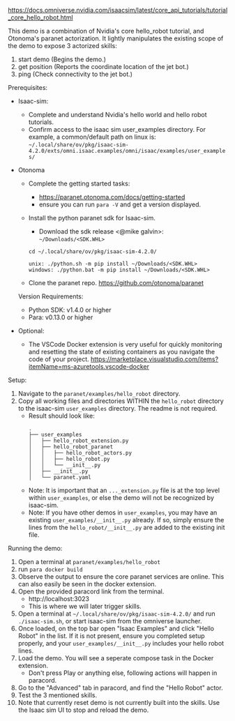 https://docs.omniverse.nvidia.com/isaacsim/latest/core_api_tutorials/tutorial_core_hello_robot.html

This demo is a combination of Nvidia's core hello_robot tutorial, and Otonoma's paranet actorization. It lightly manipulates the existing scope of the demo to expose 3 actorized skills:
  1. start demo (Begins the demo.)
  2. get position (Reports the coordinate location of the jet bot.)
  3. ping (Check connectivity to the jet bot.)

Prerequisites:

- Isaac-sim:
    - Complete and understand Nvidia's hello world and hello robot tutorials.
    - Confirm access to the isaac sim user_examples directory. For example, a common/default path on linux is: 
    `~/.local/share/ov/pkg/isaac-sim-4.2.0/exts/omni.isaac.examples/omni/isaac/examples/user_examples/`
        
        
- Otonoma
    - Complete the getting started tasks:
        - https://paranet.otonoma.com/docs/getting-started
        - ensure you can run `para -V` and get a version displayed.
    - Install the python paranet sdk for Isaac-sim. 
        - Download the sdk release <@mike galvin>: `~/Downloads/<SDK.WHL>`

        ```
        cd ~/.local/share/ov/pkg/isaac-sim-4.2.0/ 

        unix: ./python.sh -m pip install ~/Downloads/<SDK.WHL>
        windows: ./python.bat -m pip install ~/Downloads/<SDK.WHL>
        ```
    - Clone the paranet repo. 
    https://github.com/otonoma/paranet

    Version Requirements:
    - Python SDK: v1.4.0 or higher
    - Para: v0.13.0 or higher

- Optional:
    - The VSCode Docker extension is very useful for quickly monitoring and resetting the state of existing containers as you navigate the code of your project.
    https://marketplace.visualstudio.com/items?itemName=ms-azuretools.vscode-docker


Setup:
1. Navigate to the `paranet/examples/hello_robot` directory. 
2. Copy all working files and directories WITHIN the `hello_robot` directory to the isaac-sim `user_examples` directory. The readme is not required.
    - Result should look like:
        ```
        .
        ├── user_examples
        │   ├── hello_robot_extension.py
        │   ├── hello_robot_paranet
        │   │   ├── hello_robot_actors.py
        │   │   ├── hello_robot.py
        │   │   └── __init__.py
        │   ├── __init__.py
        │   └── paranet.yaml
        ```
    - Note: It is important that an `..._extension.py` file is at the top level within `user_examples`, or else the demo will not be recognized by isaac-sim.
    - Note: If you have other demos in `user_examples`, you may have an existing `user_examples/__init__.py` already. If so, simply ensure the lines from the `hello_robot/__init__.py` are added to the existing init file.

Running the demo:
1. Open a terminal at `paranet/examples/hello_robot`
2. run `para docker build`
3. Observe the output to ensure the core paranet services are online. This can also easily be seen in the docker extension.
4. Open the provided paracord link from the terminal. 
    - http://localhost:3023
    - This is where we will later trigger skills.
4. Open a terminal at `~/.local/share/ov/pkg/isaac-sim-4.2.0/` and run `./isaac-sim.sh`, or start isaac-sim from the omniverse launcher.
5. Once loaded, on the top bar open "Isaac Examples" and click "Hello Robot" in the list. If it is not present, ensure you completed setup properly, and your `user_examples/__init__.py` includes your hello robot lines.
6. Load the demo. You will see a seperate compose task in the Docker extension.
    - Don't press Play or anything else, following actions will happen in paracord.
7. Go to the "Advanced" tab in paracord, and find the "Hello Robot" actor.
8. Test the 3 mentioned skills.
9. Note that currently reset demo is not currently built into the skills. Use the Isaac sim UI to stop and reload the demo.